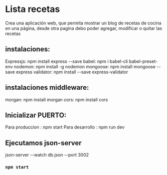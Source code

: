
# Lista recetas

Crea una aplicación web, que permita mostrar un blog de recetas de cocina en una
página, desde otra pagina debo poder agregar, modificar o quitar las recetas 

## instalaciones: 

Expressjs: npm install express --save 
babel: npm i babel-cli babel-preset-env
nodemon: npm install -g nodemon
mongoose: npm install mongoose --save
express validator: npm install --save express-validator

## instalaciones middleware: 

morgan: npm install morgan
cors: npm install cors

## Inicializar PUERTO:

 Para produccion : npm start
 Para desarrollo : npm run dev

## Ejecutamos json-server

json-server --watch db.json --port 3002

### `npm start`
